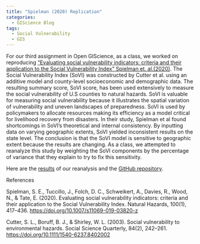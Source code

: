 ```yaml
---
title: "Spielman (2020) Replication"
categories:
  - GIScience Blog
tags:
  - Social Vulnerability
  - GIS
---
```


For our third assignment in Open GIScience, as a class, we worked on reproducing [“Evaluating social vulnerability indicators: criteria and their application to the Social Vulnerability Index” Spielman et. al.(2020)](https://link.springer.com/article/10.1007/s11069-019-03820-z). The Social Vulnerability Index (SoVI) was constructed by Cutter et al. using an additive model and county-level socioeconomic and demographic data. The resulting summary score, SoVI score, has been used extensively to measure the social vulnerability of U.S counties to natural hazards. SoVI is valuable for measuring social vulnerability because it illustrates the spatial variation of vulnerability and uneven landscapes of preparedness. SoVI is used by policymakers to allocate resources making its efficiency as a model critical for livelihood recovery from disasters. In their study, Spielman et al found shortcomings in SoVI’s theoretical and internal consistency. By inputting data on varying geographic extents, SoVI yielded inconsistent results on the state level. The conclusion is that the SoVI model is sensitive to geographic extent because the results are changing. As a class, we attempted to reanalyze this study by weighting the SoVI components by the percentage of variance that they explain to try to fix this sensitivity. 

Here are the [results](https://azalecki.github.io/RPl-Spielman-2020/) of our reanalysis and the [GitHub repository](https://github.com/azalecki/RPl-Spielman-2020/).

References 

Spielman, S. E., Tuccillo, J., Folch, D. C., Schweikert, A., Davies, R., Wood, N., & Tate, E. (2020). Evaluating social vulnerability indicators: criteria and their application to the Social Vulnerability Index. Natural Hazards, 100(1), 417–436. https://doi.org/10.1007/s11069-019-03820-z

Cutter, S. L., Boruff, B. J., & Shirley, W. L. (2003). Social vulnerability to environmental hazards. Social Science Quarterly, 84(2), 242–261. https://doi.org/10.1111/1540-6237.8402002
